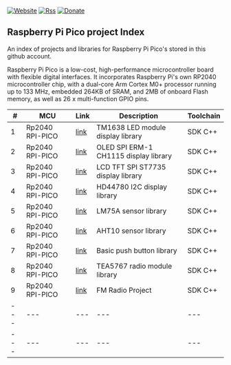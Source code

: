 [![Website](https://img.shields.io/badge/Website-Link-blue.svg)](https://gavinlyonsrepo.github.io/)  [![Rss](https://img.shields.io/badge/Subscribe-RSS-yellow.svg)](https://gavinlyonsrepo.github.io//feed.xml)  [![Donate](https://img.shields.io/badge/Donate-PayPal-green.svg)](https://www.paypal.com/paypalme/whitelight976)

Raspberry Pi Pico project Index
-----------------------------------

An index of projects and libraries for Raspberry Pi Pico's stored in this
github account.  

Raspberry Pi Pico is a low-cost, high-performance microcontroller board with flexible digital interfaces. It incorporates Raspberry Pi's own RP2040 microcontroller chip, with a dual-core Arm Cortex M0+ processor running up to 133 MHz, embedded 264KB of SRAM, and 2MB of onboard Flash memory, as well as 26 x multi-function GPIO pins.

| # |  MCU  | Link | Description  | Toolchain |
| -------------- | -------------- | -------- | ----------- | ----------- |
| 1 | Rp2040 RPI-PICO | [link](https://github.com/gavinlyonsrepo/TM1638plus_PICO) | TM1638 LED module display library | SDK C++ | 
| 2 | Rp2040 RPI-PICO | [link](https://github.com/gavinlyonsrepo/ER_OLEDM1_CH1115_PICO) |  OLED SPI ERM-1 CH1115 display library | SDK C++ | 
| 3 | Rp2040 RPI-PICO | [link](https://github.com/gavinlyonsrepo/ST7735_TFT_PICO) |  LCD TFT SPI ST7735 display library | SDK C++ |
| 4 | Rp2040 RPI-PICO | [link](https://github.com/gavinlyonsrepo/HD44780_LCD_PCF8574) | HD44780 I2C display library | SDK C++ | 
| 5 | Rp2040 RPI-PICO | [link](https://github.com/gavinlyonsrepo/LM75A_PICO) | LM75A sensor library | SDK C++ | 
| 6 | Rp2040 RPI-PICO | [link](https://github.com/gavinlyonsrepo/AHTXX_PICO) | AHT10 sensor library | SDK C++ | 
| 7 | Rp2040 RPI-PICO | [link](https://github.com/gavinlyonsrepo/PushButtonLib_PICO ) | Basic push button library | SDK C++ | 
| 8 | Rp2040 RPI-PICO | [link](https://github.com/gavinlyonsrepo/TEA5767_PICO ) | TEA5767 radio module library | SDK C++ | 
| 9 | Rp2040 RPI-PICO | [link](https://github.com/gavinlyonsrepo/FM_Radio_PICO ) | FM Radio Project | SDK C++ | 
| ---  | ---  | ---  | ---  | --- |
| ---  | ---  | ---  | ---  | --- |
